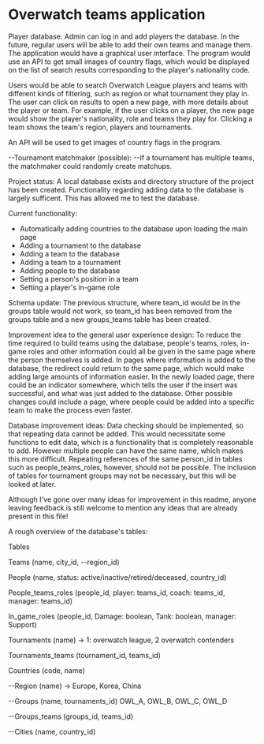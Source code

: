# Overwatch teams application


Player database:
Admin can log in and add players the database. In the future, regular users will be able to add their own teams and manage them. The application would have a graphical user interface. The program would use an API to get small images of country flags, which would be displayed on the list of search results corresponding to the player's nationality code.

Users would be able to search Overwatch League players and teams with different kinds of filtering, such as region or what tournament they play in. The user can click on results to open a new page, with more details about the player or team. For example, if the user clicks on a player, the new page would show the player's nationality, role and teams they play for. Clicking a team shows the team's region, players and tournaments.

An API will be used to get images of country flags in the program.


--Tournament matchmaker (possible):
--If a tournament has  multiple teams, the matchmaker could randomly create matchups.


Project status:
A local database exists and directory structure of the project has been created. Functionality regarding adding data to the database is largely sufficent. This has allowed me to test the database.

Current functionality:
- Automatically adding countries to the database upon loading the main page
- Adding a tournament to the database
- Adding a team to the database
- Adding a team to a tournament
- Adding people to the database
- Setting a person's position in a team
- Setting a player's in-game role 


Schema update:
The previous structure, where team_id would be in the groups table would not work, so team_id has been removed from the groups table and a new groups_teams table has been created.


Improvement idea to the general user experience design:
To reduce the time required to build teams using the database, people's teams, roles, in-game roles and other information could all be given in the same page where the person themselves is added. In pages where information is added to the database, the redirect could return to the same page, which would make adding large amounts of information easier. In the newly loaded page, there could be an indicator somewhere, which tells the user if the insert was successful, and what was just added to the database. Other possible changes could include a page, where people could be added into a specific team to make the process even faster. 

Database improvement ideas:
Data checking should be implemented, so that repeating data cannot be added. This would necessitate some functions to edit data, which is a functionality that is completely reasonable to add. However multiple people can have the same name, which makes this more difficult. Repeating references of the same person_id in tables such as people_teams_roles, however, should not be possible. The inclusion of tables for tournament groups may not be necessary, but this will be looked at later.

Although I've gone over many ideas for improvement in this readme, anyone leaving feedback is still welcome to mention any ideas that are already present in this file!


A rough overview of the database's tables:

Tables

Teams (name, city_id, --region_id) 

People (name, status: active/inactive/retired/deceased, country_id) 

People_teams_roles (people_id, player: teams_id, coach: teams_id, manager: teams_id)

In_game_roles (people_id, Damage: boolean, Tank: boolean, manager: Support) 

Tournaments (name) -> 1: overwatch league, 2 overwatch contenders

Tournaments_teams (tournament_id, teams_id)

Countries (code, name)

--Region (name) -> Europe, Korea, China

--Groups (name, tournaments_id) OWL_A, OWL_B, OWL_C, OWL_D

--Groups_teams (groups_id, teams_id)

--Cities (name, country_id)
	

